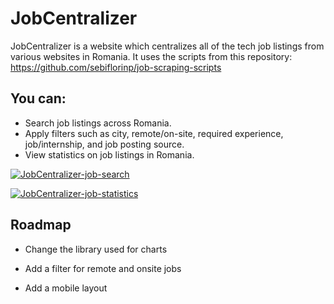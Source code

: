 
# JobCentralizer

JobCentralizer is a website which centralizes all of the tech job listings from various websites in Romania. It uses the scripts from this repository: https://github.com/sebiflorinp/job-scraping-scripts

## You can:
- Search job listings across Romania.
- Apply filters such as city, remote/on-site, required experience, job/internship, and job posting source.
- View statistics on job listings in Romania.


[![JobCentralizer-job-search](https://i.postimg.cc/fRvtXJtr/image.png)]()

[![JobCentralizer-job-statistics](https://i.postimg.cc/d0J5VgmY/image.png)]()

## Roadmap

- Change the library used for charts

- Add a filter for remote and onsite jobs

- Add a mobile layout
